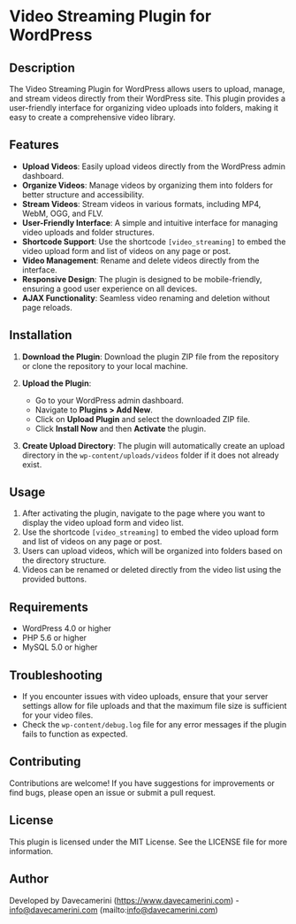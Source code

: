 # Video Streaming Plugin for WordPress

## Description

The Video Streaming Plugin for WordPress allows users to upload, manage, and stream videos directly from their WordPress site. This plugin provides a user-friendly interface for organizing video uploads into folders, making it easy to create a comprehensive video library.

## Features

- **Upload Videos**: Easily upload videos directly from the WordPress admin dashboard.
- **Organize Videos**: Manage videos by organizing them into folders for better structure and accessibility.
- **Stream Videos**: Stream videos in various formats, including MP4, WebM, OGG, and FLV.
- **User-Friendly Interface**: A simple and intuitive interface for managing video uploads and folder structures.
- **Shortcode Support**: Use the shortcode `[video_streaming]` to embed the video upload form and list of videos on any page or post.
- **Video Management**: Rename and delete videos directly from the interface.
- **Responsive Design**: The plugin is designed to be mobile-friendly, ensuring a good user experience on all devices.
- **AJAX Functionality**: Seamless video renaming and deletion without page reloads.

## Installation

1. **Download the Plugin**: Download the plugin ZIP file from the repository or clone the repository to your local machine.

2. **Upload the Plugin**:
   - Go to your WordPress admin dashboard.
   - Navigate to **Plugins > Add New**.
   - Click on **Upload Plugin** and select the downloaded ZIP file.
   - Click **Install Now** and then **Activate** the plugin.

3. **Create Upload Directory**: The plugin will automatically create an upload directory in the `wp-content/uploads/videos` folder if it does not already exist.

## Usage

1. After activating the plugin, navigate to the page where you want to display the video upload form and video list.
2. Use the shortcode `[video_streaming]` to embed the video upload form and list of videos on any page or post.
3. Users can upload videos, which will be organized into folders based on the directory structure.
4. Videos can be renamed or deleted directly from the video list using the provided buttons.

## Requirements

- WordPress 4.0 or higher
- PHP 5.6 or higher
- MySQL 5.0 or higher

## Troubleshooting

- If you encounter issues with video uploads, ensure that your server settings allow for file uploads and that the maximum file size is sufficient for your video files.
- Check the `wp-content/debug.log` file for any error messages if the plugin fails to function as expected.

## Contributing

Contributions are welcome! If you have suggestions for improvements or find bugs, please open an issue or submit a pull request.

## License

This plugin is licensed under the MIT License. See the LICENSE file for more information.

## Author

Developed by Davecamerini (https://www.davecamerini.com) - info@davecamerini.com (mailto:info@davecamerini.com)
